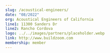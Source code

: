 ```yaml
---
slug: /acoustical-engineers/
date: "08/2022"
org: Acoustical Engineers of California
line1: 11300 Sanders Dr
line2: Rancho Cordova
logo: ../../images/partners/placeholder.webp
link: http://www.buildzoom.com
membership: member
---
```

